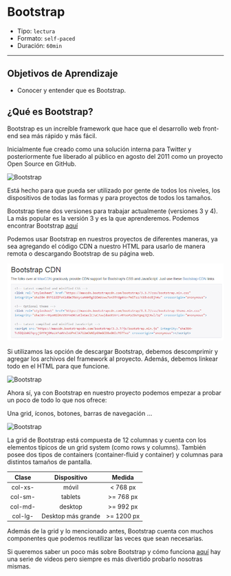 # Bootstrap

- Tipo: `lectura`
- Formato: `self-paced`
- Duración: `60min`

***

## Objetivos de Aprendizaje

- Conocer y entender que es Bootstrap.

## ¿Qué es Bootstrap?

Bootstrap es un increíble framework que hace que el desarrollo web front-end sea más rápido y más fácil.

Inicialmente fue creado como una solución interna para Twitter y posteriormente fue liberado al público en agosto del 2011 como un proyecto Open Source en GitHub.

![Bootstrap](https://cdn-images-1.medium.com/max/800/1*aJ_JLvfVyiQj5iYryIulhw.jpeg)

Está hecho para que pueda ser utilizado por gente de todos los niveles, los dispositivos de todas las formas y para proyectos de todos los tamaños.

Bootstrap tiene dos versiones para trabajar actualmente (versiones 3 y 4). La más popular es la versión 3 y es la que aprenderemos. Podemos encontrar Bootstrap [aquí](https://getbootstrap.com/docs/3.3/)

Podemos usar Bootstrap en nuestros proyectos de diferentes maneras, ya sea agregando el código CDN a nuestro HTML para usarlo de manera remota o descargando Bootstrap de su página web.

![Bootstrap](bcdn.png)

Si utilizamos las opción de descargar Bootstrap, debemos descomprimir y agregar los archivos del framework al proyecto. Además, debemos linkear todo en el HTML para que funcione.

![Bootstrap](https://cdn-images-1.medium.com/max/800/0*NuuR2bjpZck1wC6g.)

Ahora sí, ya con Bootstrap en nuestro proyecto podemos empezar a probar un poco de todo lo que nos ofrece:

Una grid, íconos, botones, barras de navegación ...

![Bootstrap](http://www.boss-development.biz/sites/default/files/bootstrap-02.png)

La grid de Bootstrap está compuesta de 12 columnas y cuenta con los elementos
típicos de un grid system (como rows y columns). También posee dos tipos de
containers (container-fluid y container) y columnas para distintos tamaños de
pantalla.

| Clase | Dispositivo | Medida |
| :-------: | :------: | :-----: |
| col-xs-   | móvil    | < 768 px  |
| col-sm-   | tablets  | >= 768 px|
| col-md-   | desktop  | >= 992 px |
| col-lg-   | Desktop más grande| >= 1200 px |

Además de la grid y lo mencionado antes, Bootstrap cuenta con muchos
componentes que podemos reutilizar las veces que sean necesarias.

Si queremos saber un poco más sobre Bootstrap y cómo funciona [aquí](https://www.youtube.com/playlist?list=PLhSj3UTs2_yWTKvu1Aq3xUhzIJNBZ3MFW)
hay una serie de videos pero siempre es más divertido probarlo nosotras mismas.

